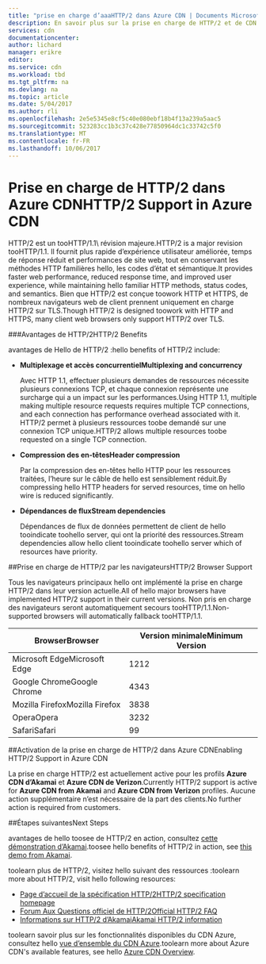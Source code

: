 ```yaml
---
title: "prise en charge d’aaaHTTP/2 dans Azure CDN | Documents Microsoft"
description: En savoir plus sur la prise en charge de HTTP/2 et de CDN.
services: cdn
documentationcenter: 
author: lichard
manager: erikre
editor: 
ms.service: cdn
ms.workload: tbd
ms.tgt_pltfrm: na
ms.devlang: na
ms.topic: article
ms.date: 5/04/2017
ms.author: rli
ms.openlocfilehash: 2e5e5345e8cf5c40e080ebf18b4f13a239a5aac5
ms.sourcegitcommit: 523283cc1b3c37c428e77850964dc1c33742c5f0
ms.translationtype: MT
ms.contentlocale: fr-FR
ms.lasthandoff: 10/06/2017
---
```

# <a name="http2-support-in-azure-cdn"></a><span data-ttu-id="f317d-103">Prise en charge de HTTP/2 dans Azure CDN</span><span class="sxs-lookup"><span data-stu-id="f317d-103">HTTP/2 Support in Azure CDN</span></span>

<span data-ttu-id="f317d-104">HTTP/2 est un tooHTTP/1.1\ révision majeure.</span><span class="sxs-lookup"><span data-stu-id="f317d-104">HTTP/2 is a major revision tooHTTP/1.1\.</span></span> <span data-ttu-id="f317d-105">Il fournit plus rapide d’expérience utilisateur améliorée, temps de réponse réduit et performances de site web, tout en conservant les méthodes HTTP familières hello, les codes d’état et sémantique.</span><span class="sxs-lookup"><span data-stu-id="f317d-105">It provides faster web performance, reduced response time, and improved user experience, while maintaining hello familiar HTTP methods, status codes, and semantics.</span></span> <span data-ttu-id="f317d-106">Bien que HTTP/2 est conçue toowork HTTP et HTTPS, de nombreux navigateurs web de client prennent uniquement en charge HTTP/2 sur TLS.</span><span class="sxs-lookup"><span data-stu-id="f317d-106">Though HTTP/2 is designed toowork with HTTP and HTTPS, many client web browsers only support HTTP/2 over TLS.</span></span>

###<a name="http2-benefits"></a><span data-ttu-id="f317d-107">Avantages de HTTP/2</span><span class="sxs-lookup"><span data-stu-id="f317d-107">HTTP/2 Benefits</span></span>

<span data-ttu-id="f317d-108">avantages de Hello de HTTP/2 :</span><span class="sxs-lookup"><span data-stu-id="f317d-108">hello benefits of HTTP/2 include:</span></span>

*   <span data-ttu-id="f317d-109">**Multiplexage et accès concurrentiel**</span><span class="sxs-lookup"><span data-stu-id="f317d-109">**Multiplexing and concurrency**</span></span>

    <span data-ttu-id="f317d-110">Avec HTTP 1.1, effectuer plusieurs demandes de ressources nécessite plusieurs connexions TCP, et chaque connexion représente une surcharge qui a un impact sur les performances.</span><span class="sxs-lookup"><span data-stu-id="f317d-110">Using HTTP 1.1, multiple making multiple resource requests requires multiple TCP connections, and each connection has performance overhead associated with it.</span></span> <span data-ttu-id="f317d-111">HTTP/2 permet à plusieurs ressources toobe demandé sur une connexion TCP unique.</span><span class="sxs-lookup"><span data-stu-id="f317d-111">HTTP/2 allows multiple resources toobe requested on a single TCP connection.</span></span>

*   <span data-ttu-id="f317d-112">**Compression des en-têtes**</span><span class="sxs-lookup"><span data-stu-id="f317d-112">**Header compression**</span></span>

    <span data-ttu-id="f317d-113">Par la compression des en-têtes hello HTTP pour les ressources traitées, l’heure sur le câble de hello est sensiblement réduit.</span><span class="sxs-lookup"><span data-stu-id="f317d-113">By compressing hello HTTP headers for served resources, time on hello wire is reduced significantly.</span></span>

*   <span data-ttu-id="f317d-114">**Dépendances de flux**</span><span class="sxs-lookup"><span data-stu-id="f317d-114">**Stream dependencies**</span></span>

    <span data-ttu-id="f317d-115">Dépendances de flux de données permettent de client de hello tooindicate toohello server, qui ont la priorité des ressources.</span><span class="sxs-lookup"><span data-stu-id="f317d-115">Stream dependencies allow hello client tooindicate toohello server which of resources have priority.</span></span>


##<a name="http2-browser-support"></a><span data-ttu-id="f317d-116">Prise en charge de HTTP/2 par les navigateurs</span><span class="sxs-lookup"><span data-stu-id="f317d-116">HTTP/2 Browser Support</span></span>

<span data-ttu-id="f317d-117">Tous les navigateurs principaux hello ont implémenté la prise en charge HTTP/2 dans leur version actuelle.</span><span class="sxs-lookup"><span data-stu-id="f317d-117">All of hello major browsers have implemented HTTP/2 support in their current versions.</span></span> <span data-ttu-id="f317d-118">Non pris en charge des navigateurs seront automatiquement secours tooHTTP/1.1.</span><span class="sxs-lookup"><span data-stu-id="f317d-118">Non-supported browsers will automatically fallback tooHTTP/1.1.</span></span>

|<span data-ttu-id="f317d-119">Browser</span><span class="sxs-lookup"><span data-stu-id="f317d-119">Browser</span></span>|<span data-ttu-id="f317d-120">Version minimale</span><span class="sxs-lookup"><span data-stu-id="f317d-120">Minimum Version</span></span>|
|-------------|------------|
|<span data-ttu-id="f317d-121">Microsoft Edge</span><span class="sxs-lookup"><span data-stu-id="f317d-121">Microsoft Edge</span></span>| <span data-ttu-id="f317d-122">12</span><span class="sxs-lookup"><span data-stu-id="f317d-122">12</span></span>|
|<span data-ttu-id="f317d-123">Google Chrome</span><span class="sxs-lookup"><span data-stu-id="f317d-123">Google Chrome</span></span>| <span data-ttu-id="f317d-124">43</span><span class="sxs-lookup"><span data-stu-id="f317d-124">43</span></span>|
|<span data-ttu-id="f317d-125">Mozilla Firefox</span><span class="sxs-lookup"><span data-stu-id="f317d-125">Mozilla Firefox</span></span>| <span data-ttu-id="f317d-126">38</span><span class="sxs-lookup"><span data-stu-id="f317d-126">38</span></span>|
|<span data-ttu-id="f317d-127">Opera</span><span class="sxs-lookup"><span data-stu-id="f317d-127">Opera</span></span>| <span data-ttu-id="f317d-128">32</span><span class="sxs-lookup"><span data-stu-id="f317d-128">32</span></span>|
|<span data-ttu-id="f317d-129">Safari</span><span class="sxs-lookup"><span data-stu-id="f317d-129">Safari</span></span>| <span data-ttu-id="f317d-130">9</span><span class="sxs-lookup"><span data-stu-id="f317d-130">9</span></span>|

##<a name="enabling-http2-support-in-azure-cdn"></a><span data-ttu-id="f317d-131">Activation de la prise en charge de HTTP/2 dans Azure CDN</span><span class="sxs-lookup"><span data-stu-id="f317d-131">Enabling HTTP/2 Support in Azure CDN</span></span>

<span data-ttu-id="f317d-132">La prise en charge HTTP/2 est actuellement active pour les profils **Azure CDN d’Akamai** et **Azure CDN de Verizon**.</span><span class="sxs-lookup"><span data-stu-id="f317d-132">Currently HTTP/2 support is active for **Azure CDN from Akamai** and **Azure CDN from Verizon** profiles.</span></span> <span data-ttu-id="f317d-133">Aucune action supplémentaire n’est nécessaire de la part des clients.</span><span class="sxs-lookup"><span data-stu-id="f317d-133">No further action is required from customers.</span></span>

##<a name="next-steps"></a><span data-ttu-id="f317d-134">Étapes suivantes</span><span class="sxs-lookup"><span data-stu-id="f317d-134">Next Steps</span></span>

<span data-ttu-id="f317d-135">avantages de hello toosee de HTTP/2 en action, consultez [cette démonstration d’Akamai](https://http2.akamai.com/demo).</span><span class="sxs-lookup"><span data-stu-id="f317d-135">toosee hello benefits of HTTP/2 in action, see [this demo from Akamai](https://http2.akamai.com/demo).</span></span>

<span data-ttu-id="f317d-136">toolearn plus de HTTP/2, visitez hello suivant des ressources :</span><span class="sxs-lookup"><span data-stu-id="f317d-136">toolearn more about HTTP/2, visit hello following resources:</span></span>

*   [<span data-ttu-id="f317d-137">Page d’accueil de la spécification HTTP/2</span><span class="sxs-lookup"><span data-stu-id="f317d-137">HTTP/2 specification homepage</span></span>](https://http2.github.io/)
*   [<span data-ttu-id="f317d-138">Forum Aux Questions officiel de HTTP/2</span><span class="sxs-lookup"><span data-stu-id="f317d-138">Official HTTP/2 FAQ</span></span>](https://http2.github.io/faq/)
*   [<span data-ttu-id="f317d-139">Informations sur HTTP/2 d’Akamai</span><span class="sxs-lookup"><span data-stu-id="f317d-139">Akamai HTTP/2 information</span></span>](https://http2.akamai.com/)

<span data-ttu-id="f317d-140">toolearn savoir plus sur les fonctionnalités disponibles du CDN Azure, consultez hello [vue d’ensemble du CDN Azure](https://azure.microsoft.com/documentation/articles/cdn-overview/).</span><span class="sxs-lookup"><span data-stu-id="f317d-140">toolearn more about Azure CDN's available features, see hello [Azure CDN Overview](https://azure.microsoft.com/documentation/articles/cdn-overview/).</span></span>
